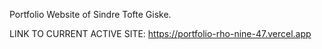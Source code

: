 Portfolio Website of Sindre Tofte Giske.

LINK TO CURRENT ACTIVE SITE: 
https://portfolio-rho-nine-47.vercel.app
